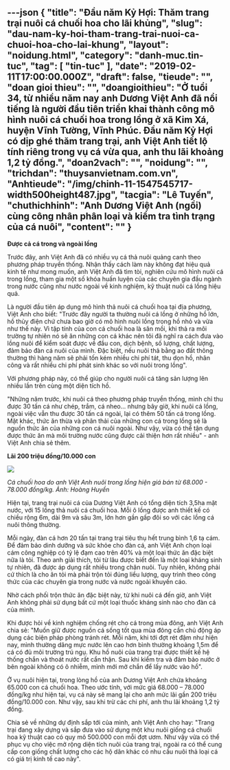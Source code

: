 ---json
{
    "title": "Đầu năm Kỷ Hợi: Thăm trang trại nuôi cá chuối hoa cho lãi khủng",
    "slug": "dau-nam-ky-hoi-tham-trang-trai-nuoi-ca-chuoi-hoa-cho-lai-khung",
    "layout": "noidung.html",
    "category": "danh-muc.tin-tuc",
    "tag": [
        "tin-tuc"
    ],
    "date": "2019-02-11T17:00:00.000Z",
    "draft": false,
    "tieude": "",
    "doan gioi thieu": "",
    "doangioithieu": "Ở tuổi 34, từ nhiều năm nay anh Dương Việt Anh đã nổi tiếng là người đầu tiên triển khai thành công mô hình nuôi cá chuối hoa trong lồng ở xã Kim Xá, huyện Vĩnh Tường, Vĩnh Phúc. Đầu năm Kỷ Hợi có dịp ghé thăm trang trại, anh Việt Anh tiết lộ tính riêng trong vụ cá vừa qua, anh thu lãi khoảng 1,2 tỷ đồng.",
    "doan2vach": "",
    "noidung": "",
    "trichdan": "thuysanvietnam.com.vn",
    "Anhtieude": "/img/chinh-11-1547545717-width500height487.jpg",
    "tacgia": "Lê Tuyến",
    "chuthichhinh": "Anh Dương Việt Anh (ngồi) cùng công nhân phân loại và kiểm tra tình trạng của cá nuôi",
    "__content__": ""
}
---
<p><strong>Được cả c&aacute; trong v&agrave; ngo&agrave;i lồng</strong></p>

<p>Trước đ&acirc;y, anh Việt Anh đ&atilde; c&oacute; nhiều vụ c&aacute; thả nu&ocirc;i quảng canh theo phương ph&aacute;p truyền thống. Nhận thấy c&aacute;ch l&agrave;m n&agrave;y kh&ocirc;ng đạt hiệu quả kinh tế như mong muốn, anh Việt Anh đ&atilde; t&igrave;m t&ograve;i, nghi&ecirc;n cứu m&ocirc; h&igrave;nh nu&ocirc;i c&aacute; trong lồng, tham gia một số kh&oacute;a huấn luyện của c&aacute;c chuy&ecirc;n gia đầu ng&agrave;nh trong nước cũng như nước ngo&agrave;i về kinh nghiệm, kỹ thuật nu&ocirc;i c&aacute; lồng hiệu quả.</p>

<p>L&agrave; người đầu ti&ecirc;n &aacute;p dụng m&ocirc; h&igrave;nh thả nu&ocirc;i c&aacute; chuối hoa tại địa phương, Việt Anh cho biết: &quot;Trước đ&acirc;y người ta thường nu&ocirc;i c&aacute; lồng ở những hồ lớn, hồ thủy điện chứ chưa bao giờ c&oacute; m&ocirc; h&igrave;nh nu&ocirc;i lồng trong hồ nhỏ v&agrave; vừa như thế n&agrave;y. V&igrave; tập t&iacute;nh của con c&aacute; chuối hoa l&agrave; săn mồi, khi thả ra m&ocirc;i trường tự nhi&ecirc;n n&oacute; sẽ ăn những con c&aacute; kh&aacute;c n&ecirc;n t&ocirc;i đ&atilde; nghĩ ra c&aacute;ch đưa v&agrave;o lồng nu&ocirc;i để kiểm so&aacute;t được về đầu con, dịch bệnh, số lượng, chất lượng, đảm bảo đ&agrave;n c&aacute; nu&ocirc;i của m&igrave;nh. Đặc biệt, nếu nu&ocirc;i thả bằng ao đất th&ocirc;ng thường th&igrave; h&agrave;ng năm sẽ phải tốn k&eacute;m nhiều chi ph&iacute; t&aacute;t, thu dọn hồ, nh&acirc;n c&ocirc;ng v&agrave; rất nhiều chi ph&iacute; ph&aacute;t sinh kh&aacute;c so với nu&ocirc;i trong lồng&quot;.</p>

<p>Với phương ph&aacute;p n&agrave;y, c&oacute; thể gi&uacute;p cho người nu&ocirc;i c&aacute; tăng sản lượng l&ecirc;n nhiều lần tr&ecirc;n c&ugrave;ng một diện t&iacute;ch hồ.</p>

<p>&quot;Những năm trước, khi nu&ocirc;i c&aacute; theo phương ph&aacute;p truyền thống, m&igrave;nh chỉ thu được 30 tấn c&aacute; như ch&eacute;p, trắm, c&aacute; nheo... nhưng b&acirc;y giờ, khi nu&ocirc;i c&aacute; lồng, ngo&agrave;i việc vẫn thu được 30 tấn c&aacute; ngo&agrave;i, lại c&oacute; th&ecirc;m 50 tấn c&aacute; trong lồng. Mặt kh&aacute;c, thức ăn thừa v&agrave; ph&acirc;n thải của những con c&aacute; trong lồng sẽ l&agrave; nguồn thức ăn của những con c&aacute; nu&ocirc;i ngo&agrave;i. Như vậy, vừa c&oacute; thể tận dụng được thức ăn m&agrave; m&ocirc;i trường nước cũng được cải thiện hơn rất nhiều&quot; - anh Việt Anh chia sẻ th&ecirc;m.</p>

<p><strong>L&atilde;i 200 triệu đồng/10.000 con</strong></p>

<p><strong><img src="http://streaming1.danviet.vn/upload/1-2019/images/2019-01-15/chinh-10-1547545717-width500height645.jpg" /></strong></p>

<p><em>C&aacute; chuối hoa do anh Việt Anh nu&ocirc;i trong lồng hiện gi&aacute; b&aacute;n từ 68.000 - 78.000 đồng/kg. Ảnh: Ho&agrave;ng Huyền&nbsp;</em></p>

<p>Hiện tại, trang trại nu&ocirc;i c&aacute; của Dương Việt Anh c&oacute; tổng diện t&iacute;ch 3,5ha mặt nước, với 15 lồng thả nu&ocirc;i c&aacute; chuối hoa. Mỗi &ocirc; lồng được anh thiết kế c&oacute; chiều rộng 6m, d&agrave;i 9m v&agrave; s&acirc;u 3m, lớn hơn gần gấp đ&ocirc;i so với c&aacute;c lồng c&aacute; nu&ocirc;i th&ocirc;ng thường.</p>

<p>Mỗi ng&agrave;y, đ&agrave;n c&aacute; hơn 20 tấn tại trang trại ti&ecirc;u thụ hết trung b&igrave;nh 1,6 tạ c&aacute;m. Để đảm bảo dinh dưỡng v&agrave; sức khỏe cho đ&agrave;n c&aacute;, anh Việt Anh chọn loại c&aacute;m c&ocirc;ng nghiệp c&oacute; tỷ lệ đạm cao tr&ecirc;n 40% v&agrave; một loại thức ăn đặc biệt nữa l&agrave; tỏi. Theo anh giải th&iacute;ch, tỏi từ l&acirc;u được biết đến l&agrave; một loại kh&aacute;ng sinh tự nhi&ecirc;n, đ&atilde; được &aacute;p dụng rất nhiều trong chăn nu&ocirc;i. Tuy nhi&ecirc;n, kh&ocirc;ng phải cứ th&iacute;ch l&agrave; cho ăn tỏi m&agrave; phải trộn tỏi đ&uacute;ng liều lượng, quy tr&igrave;nh theo c&ocirc;ng thức của c&aacute;c chuy&ecirc;n gia trong nước v&agrave; nước ngo&agrave;i khuyến c&aacute;o.</p>

<p>Nhờ c&aacute;ch phối trộn thức ăn đặc biệt n&agrave;y, từ khi nu&ocirc;i c&aacute; đến giờ, anh Việt Anh kh&ocirc;ng phải sử dụng bất cứ một loại thuốc kh&aacute;ng sinh n&agrave;o cho đ&agrave;n c&aacute; của m&igrave;nh.</p>

<p>Khi được hỏi về kinh nghiệm chống r&eacute;t cho c&aacute; trong m&ugrave;a đ&ocirc;ng, anh Việt Anh chia sẻ: &quot;Muốn giữ được nguồn c&aacute; sống tốt qua m&ugrave;a đ&ocirc;ng cần chủ động &aacute;p dụng c&aacute;c biện ph&aacute;p ph&ograve;ng tr&aacute;nh r&eacute;t. Mỗi năm, khi tới đợt r&eacute;t đậm như hiện nay, m&igrave;nh thường d&acirc;ng mực nước l&ecirc;n cao hơn b&igrave;nh thường khoảng 1,5m để c&aacute; c&oacute; đủ m&ocirc;i trường tr&uacute; ngụ. Khu hồ nu&ocirc;i của trang trại được thiết kế hệ thống chắn v&agrave; tho&aacute;t nước rất cẩn thận. Sau khi kiểm tra v&agrave; đảm bảo nước ở b&ecirc;n ngo&agrave;i kh&ocirc;ng c&oacute; &ocirc; nhiễm, m&igrave;nh mới mở chắn để lấy nước v&agrave;o hồ&quot;.</p>

<p>Ở vụ nu&ocirc;i hiện tại, trong l&ograve;ng hồ của anh Dương Việt Anh chứa khoảng 65.000 con c&aacute; chuối hoa. Theo ước t&iacute;nh, với mức gi&aacute; 68.000 &ndash; 78.000 đồng/kg như hiện tại, vụ c&aacute; n&agrave;y sẽ mang lại cho anh mức l&atilde;i gần 200 triệu đồng/10.000 con. Như vậy, sau khi trừ c&aacute;c chi ph&iacute;, anh thu l&atilde;i khoảng 1,2 tỷ đồng.</p>

<p>Chia sẻ về những dự định sắp tới của m&igrave;nh, anh Việt Anh cho hay: &quot;Trang trại đang x&acirc;y dựng v&agrave; sắp đưa v&agrave;o sử dụng một khu nu&ocirc;i giống c&aacute; chuối hoa kỹ thuật cao c&oacute; quy m&ocirc; 500.000 con mỗi đợt ươm. Như vậy vừa c&oacute; thể phục vụ cho việc mở rộng diện t&iacute;ch nu&ocirc;i của trang trại, ngo&agrave;i ra c&oacute; thể cung cấp con giống chất lượng cho c&aacute;c hộ d&acirc;n kh&aacute;c c&oacute; nhu cầu nu&ocirc;i thả loại c&aacute; c&oacute; gi&aacute; trị kinh tế cao n&agrave;y&quot;.</p>
